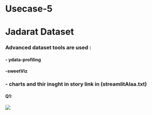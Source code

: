 # Usecase-5

# Jadarat Dataset

### Advanced dataset tools are used :
#### - ydata-profiling
#### -sweetViz

### - charts and thir insght in story link in (streamlitAlaa.txt)

#### Q1:
<img src="Q1_hw5 " alt =" " width= " " >


